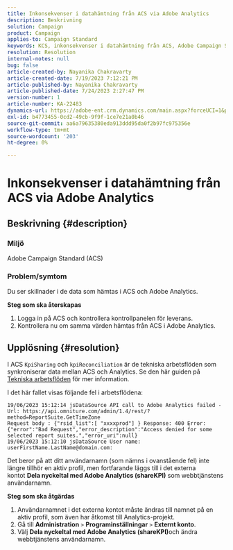 ```yaml
---
title: Inkonsekvenser i datahämtning från ACS via Adobe Analytics
description: Beskrivning
solution: Campaign
product: Campaign
applies-to: Campaign Standard
keywords: KCS, inkonsekvenser i datahämtning från ACS, Adobe Campaign Standard, Adobe Analytics, Share KPI:er med Adobe Analytics
resolution: Resolution
internal-notes: null
bug: false
article-created-by: Nayanika Chakravarty
article-created-date: 7/19/2023 7:12:21 PM
article-published-by: Nayanika Chakravarty
article-published-date: 7/24/2023 2:27:47 PM
version-number: 1
article-number: KA-22483
dynamics-url: https://adobe-ent.crm.dynamics.com/main.aspx?forceUCI=1&pagetype=entityrecord&etn=knowledgearticle&id=f3f9052e-6826-ee11-9966-6045bd006c82
exl-id: b4773455-0cd2-49cb-9f9f-1ce7e21a0b46
source-git-commit: aa6a79635380eda913ddd95da0f2b97fc975356e
workflow-type: tm+mt
source-wordcount: '203'
ht-degree: 0%

---
```


# Inkonsekvenser i datahämtning från ACS via Adobe Analytics

## Beskrivning {#description}


### Miljö

Adobe Campaign Standard (ACS)

### Problem/symtom

Du ser skillnader i de data som hämtas i ACS och Adobe Analytics.

<b>Steg som ska återskapas</b>

1. Logga in på ACS och kontrollera kontrollpanelen för leverans.
2. Kontrollera nu om samma värden hämtas från ACS i Adobe Analytics.



## Upplösning {#resolution}


I ACS `KpiSharing` och `kpiReconciliation` är de tekniska arbetsflöden som synkroniserar data mellan ACS och Analytics. Se den här guiden på [Tekniska arbetsflöden](https://experienceleague.adobe.com/docs/campaign-standard/using/administrating/application-settings/technical-workflows.html?lang=en) för mer information.

I det här fallet visas följande fel i arbetsflödena:


```
19/06/2023 15:12:14 jsDataSource API call to Adobe Analytics failed - Url: https://api.omniture.com/admin/1.4/rest/?method=ReportSuite.GetTimeZone
Request body : {"rsid_list":[ "xxxxprod"] } Response: 400 Error: {"error":"Bad Request","error_description":"Access denied for some selected report suites.","error_uri":null}
19/06/2023 15:12:10 jsDataSource User name: userFirstName.LastName@domain.com:
```


Det beror på att ditt användarnamn (som nämns i ovanstående fel) inte längre tillhör en aktiv profil, men fortfarande läggs till i det externa kontot <b>Dela nyckeltal med Adobe Analytics (shareKPI)</b> som webbtjänstens användarnamn.

<b>Steg som ska åtgärdas</b>

1. Användarnamnet i det externa kontot måste ändras till namnet på en aktiv profil, som även har åtkomst till Analytics-projekt.
2. Gå till <b>Administration</b> `>`  <b>Programinställningar</b> `>`  <b>Externt konto</b>.
3. Välj <b>Dela nyckeltal med Adobe Analytics (shareKPI)</b>och ändra webbtjänstens användarnamn.
